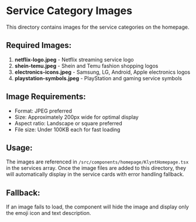 # Service Category Images

This directory contains images for the service categories on the homepage.

## Required Images:

1. **netflix-logo.jpeg** - Netflix streaming service logo
2. **shein-temu.jpeg** - Shein and Temu fashion shopping logos
3. **electronics-icons.jpeg** - Samsung, LG, Android, Apple electronics logos
4. **playstation-symbols.jpeg** - PlayStation and gaming service symbols

## Image Requirements:

- Format: JPEG preferred
- Size: Approximately 200px wide for optimal display
- Aspect ratio: Landscape or square preferred
- File size: Under 100KB each for fast loading

## Usage:

The images are referenced in `/src/components/homepage/KlyntHomepage.tsx` in the services array. Once the image files are added to this directory, they will automatically display in the service cards with error handling fallback.

## Fallback:

If an image fails to load, the component will hide the image and display only the emoji icon and text description.